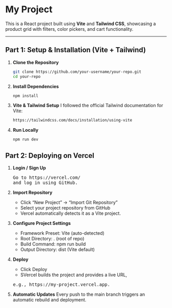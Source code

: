 # My Project

This is a React project built using **Vite** and **Tailwind CSS**, showcasing a product grid with filters, color pickers, and cart functionality.

---

## Part 1: Setup & Installation (Vite + Tailwind)

1. **Clone the Repository**
   ```bash
   git clone https://github.com/your-username/your-repo.git
   cd your-repo

2. **Install Dependencies**
   ```bash
   npm install

3. **Vite & Tailwind Setup**
   I followed the official Tailwind documentation for Vite:
   ```bash
   https://tailwindcss.com/docs/installation/using-vite

4. **Run Locally**
   ```bash
   npm run dev

## Part 2: Deploying on Vercel  

1. **Login / Sign Up**
   <pre>Go to https://vercel.com/
   and log in using GitHub.</pre>

2. **Import Repository**
   <ul>
    <li> Click “New Project” → “Import Git Repository”</li>
    <li>Select your project repository from GitHub</li>
    <li>Vercel automatically detects it as a Vite project.</li>
   </ul> 

3. **Configure Project Settings**
    <ul>
    <li>Framework Preset: Vite (auto-detected)</li>
    <li>Root Directory: . (root of repo)</li>
    <li>Build Command: npm run build</li>
    <li>Output Directory: dist (Vite default)</li>  
   </ul> 

4. **Deploy**
     <ul>
    <li> Click Deploy</li>
    <li>SVercel builds the project and provides a live URL,</li>
   </ul>
   <pre>e.g., https://my-project.vercel.app.</pre>

5. **Automatic Updates**
   Every push to the main branch triggers an automatic rebuild and deployment.



    
   

   
